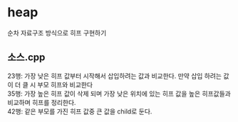 # heap
순차 자료구조 방식으로 히프 구현하기

## 소스.cpp
23행: 가장 낮은 히프 값부터 시작해서 삽입하려는 값과 비교한다. 만약 삽입 하려는 값이 더 클 시 부모 히프와 비교한다<br>
35행: 가장 높은 히프 값이 삭제 되며 가장 낮은 위치에 있는 히프 값을 높은 히프값들과 비교하며 히프를 정리한다.<br>
42행: 같은 부모를 가진 히프 값중 큰 값을 child로 둔다.
